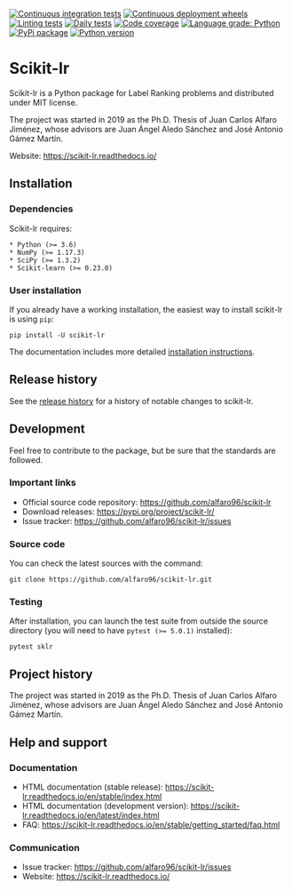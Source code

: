 [![Continuous integration tests](https://github.com/alfaro96/scikit-lr/workflows/Continuous%20integration%20tests/badge.svg)](https://github.com/alfaro96/scikit-lr/actions?query=workflow%3A%22Continuous+integration+tests%22)
[![Continuous deployment wheels](https://github.com/alfaro96/scikit-lr/workflows/Continuous%20deployment%20wheels/badge.svg)](https://github.com/alfaro96/scikit-lr/actions?query=workflow%3A%22Continuous+deployment+wheels%22)
[![Linting tests](https://github.com/alfaro96/scikit-lr/workflows/Linting%20tests/badge.svg)](https://github.com/alfaro96/scikit-lr/actions?query=workflow%3A%22Linting+tests%22)
[![Daily tests](https://github.com/alfaro96/scikit-lr/workflows/Daily%20tests/badge.svg)](https://github.com/alfaro96/scikit-lr/actions?query=workflow%3A%22Daily+tests%22)
[![Code coverage](https://codecov.io/gh/alfaro96/scikit-lr/branch/master/graph/badge.svg)](https://codecov.io/gh/alfaro96/scikit-lr)
[![Language grade: Python](https://img.shields.io/lgtm/grade/python/g/alfaro96/scikit-lr.svg?logo=lgtm&logoWidth=18)](https://lgtm.com/projects/g/alfaro96/scikit-lr/context:python)
[![PyPi package](https://badge.fury.io/py/scikit-lr.svg)](https://pypi.org/project/scikit-lr/)
[![Python version](https://img.shields.io/pypi/pyversions/scikit-lr.svg)](https://pypi.org/project/scikit-lr/)

# Scikit-lr

Scikit-lr is a Python package for Label Ranking problems and distributed under
MIT license.

The project was started in 2019 as the Ph.D. Thesis of Juan Carlos Alfaro
Jiménez, whose advisors are Juan Ángel Aledo Sánchez and José Antonio Gámez
Martín.

Website: https://scikit-lr.readthedocs.io/

## Installation

### Dependencies

Scikit-lr requires:

    * Python (>= 3.6)
    * NumPy (>= 1.17.3)
    * SciPy (>= 1.3.2)
    * Scikit-learn (>= 0.23.0)

### User installation

If you already have a working installation, the easiest way to install
scikit-lr is using ``pip``:

```
pip install -U scikit-lr
```

The documentation includes more detailed [installation instructions](https://scikit-lr.readthedocs.io/en/latest/getting_started/install.html).

## Release history

See the [release history](https://scikit-lr.readthedocs.io/en/latest/whats_new/index.html)
for a history of notable changes to scikit-lr.

## Development

Feel free to contribute to the package, but be sure that the standards
are followed.

### Important links

* Official source code repository: https://github.com/alfaro96/scikit-lr
* Download releases: https://pypi.org/project/scikit-lr/
* Issue tracker: https://github.com/alfaro96/scikit-lr/issues

### Source code

You can check the latest sources with the command:

```
git clone https://github.com/alfaro96/scikit-lr.git
```

### Testing

After installation, you can launch the test suite from outside the source
directory (you will need to have ``pytest (>= 5.0.1)`` installed):

```
pytest sklr
```

## Project history

The project was started in 2019 as the Ph.D. Thesis of Juan Carlos Alfaro
Jiménez, whose advisors are Juan Ángel Aledo Sánchez and José Antonio Gámez
Martín.

## Help and support

### Documentation

* HTML documentation (stable release): https://scikit-lr.readthedocs.io/en/stable/index.html
* HTML documentation (development version): https://scikit-lr.readthedocs.io/en/latest/index.html
* FAQ: https://scikit-lr.readthedocs.io/en/stable/getting_started/faq.html

### Communication

* Issue tracker: https://github.com/alfaro96/scikit-lr/issues
* Website: https://scikit-lr.readthedocs.io/
